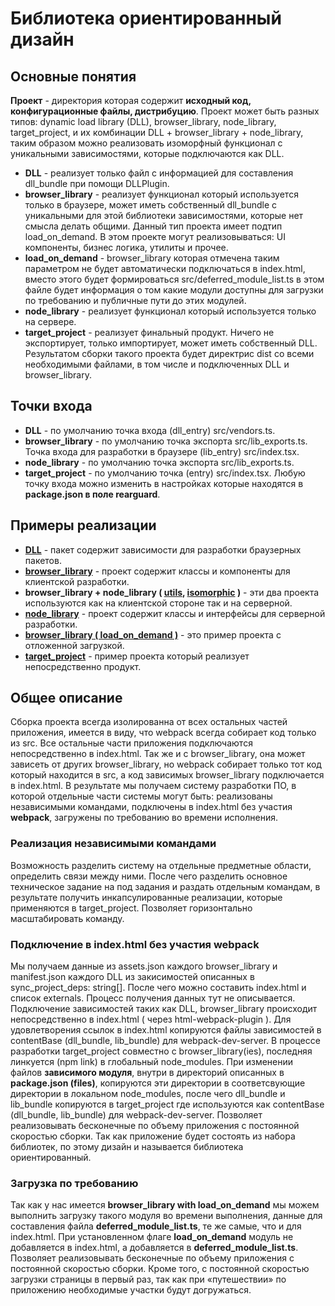 # Библиотека ориентированный дизайн

## Основные понятия

**Проект** - директория которая содержит **исходный код, конфигурационные файлы, дистрибуцию**. Проект может быть разных типов: dynamic load library (DLL), browser_library, node_library, target_project, и их комбинации DLL + browser_library + node_library, таким образом можно реализовать изоморфный функционал с уникальными зависимостями, которые подключаются как DLL.

- **DLL** - реализует только файл с информацией для составления dll_bundle при помощи DLLPlugin.
- **browser_library** - реализует функционал который используется только в браузере, может иметь собственный dll_bundle с уникальными для этой библиотеки зависимостями, которые нет смысла делать общими. Данный тип проекта имеет подтип load_on_demand. В этом проекте могут реализовываться: UI компоненты, бизнес логика, утилиты и прочее.
- **load_on_demand** - browser_library которая отмечена таким параметром не будет автоматически подключаться в index.html, вместо этого будет формироваться src/deferred_module_list.ts в этом файле будет информация о том какие модули доступны для загрузки по требованию и публичные пути до этих модулей.
- **node_library** - реализует функционал который используется только на сервере.
- **target_project** - реализует финальный продукт. Ничего не экспортирует, только импортирует, может иметь собственный DLL. Результатом сборки такого проекта будет директрис dist со всеми необходимыми файлами, в том числе и подключенных DLL и browser_library.

## Точки входа

- **DLL** - по умолчанию точка входа (dll_entry) src/vendors.ts.
- **browser_library** - по умолчанию точка экспорта src/lib_exports.ts. Точка входа для разработки в браузере (lib_entry) src/index.tsx.
- **node_library** - по умолчанию точка экспорта src/lib_exports.ts.
- **target_project** - по умолчанию точка (entry) src/index.tsx.
  Любую точку входа можно изменить в настройках которые находятся в **package.json в поле rearguard**.

## Примеры реализации

- [**DLL**](https://gitlab.com/mitya-borodin/base-code/tree/master/packages/vendors) - пакет содержит зависимости для разработки браузерных пакетов.
- [**browser_library**](https://gitlab.com/mitya-borodin/base-code/tree/master/packages/front) - проект содержит классы и компоненты для клиентской разработки.
- **browser_library + node_library ( [**utils**](https://gitlab.com/mitya-borodin/base-code/tree/master/packages/utils), [**isomorphic**](https://gitlab.com/mitya-borodin/base-code/tree/master/packages/isomorphic) )** - эти два проекта используются как на клиентской стороне так и на серверной.
- [**node_library**](https://gitlab.com/mitya-borodin/base-code/blob/master/packages/back/package.json) - проект содержит классы и интерфейсы для серверной разработки.
- [**browser_library ( load_on_demand )**](https://gitlab.com/mitya-borodin/base-code/tree/master/packages/deferred_module_test) - это пример проекта с отложенной загрузкой.
- [**target_project**](https://gitlab.com/home-tracker/front-end) - пример проекта который реализует непосредственно продукт.

## Общее описание

Сборка проекта всегда изолированна от всех остальных частей приложения, имеется в виду, что webpack всегда собирает код только из src. Все остальные части приложения подключаются непосредственно в index.html. Так же и с browser_library, она может зависеть от других browser_library, но webpack собирает только тот код который находится в src, а код зависимых browser_library подключается в index.html.
В результате мы получаем систему разработки ПО, в которой отдельные части системы могут быть: реализованы независимыми командами, подключены в index.html без участия **webpack**, загружены по требованию во времени исполнения.

### Реализация независимыми командами

Возможность разделить систему на отдельные предметные области, определить связи между ними. После чего разделить основное техническое задание на под задания и раздать отдельным командам, в результате получить инкапсулированные реализации, которые применяются в target_project. Позволяет горизонтально масштабировать команду.

### Подключение в index.html без участия webpack

Мы получаем данные из assets.json каждого browser_library и manifest.json каждого DLL из закисимостей описанных в sync_project_deps: string[]. После чего можно составить index.html и список externals. Процесс получения данных тут не описывается.
Подключение зависимостей таких как DLL, browser_library происходит непосредственно в index.html ( через html-webpack-plugin ). Для удовлетворения ссылок в index.html копируются файлы зависимостей в contentBase (dll_bundle, lib_bundle) для webpack-dev-server.
В процессе разработки target_project совместно с browser_library(ies), последняя линкуется (npm link) в глобальный node_modules.
При изменении файлов **зависимого модуля**, внутри в директорий описанных в **package.json (files)**, копируются эти директории в соответсвующие директории в локальном node_modules, после чего dll_bundle и lib_bundle копируются в target_project где используются как contentBase (dll_bundle, lib_bundle) для webpack-dev-server.
Позволяет реализовывать бесконечные по объему приложения с постоянной скоростью сборки. Так как приложение будет состоять из набора библиотек, по этому дизайн и называется библиотека ориентированный.

### Загрузка по требованию

Так как у нас имеется **browser_library with load_on_demand** мы можем выполнить загрузку такого модуля во времени выполнения, данные для составления файла **deferred_module_list.ts**, те же самые, что и для index.html. При установленном флаге **load_on_demand** модуль не добавляется в index.html, а добавляется в **deferred_module_list.ts**.
Позволяет реализовывать бесконечные по объему приложения с постоянной скоростью сборки. Кроме того, с постоянной скоростью загрузки страницы в первый раз, так как при «путешествии» по приложению необходимые участки будут догружаться.
